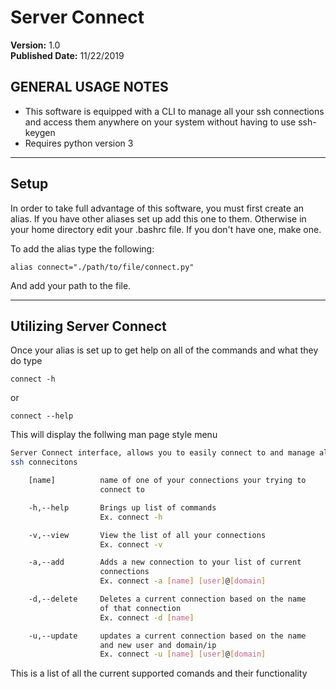 # Server Connect
**Version:** 1.0<br />
**Published Date:** 11/22/2019

GENERAL USAGE NOTES
----------------------
- This software is equipped with a CLI to manage all your ssh connections
and access them anywhere on your system without having to use ssh-keygen
- Requires python version 3

---------

Setup
----------

In order to take full advantage of this software, you must first create an
alias. If you have other aliases set up add this one to them. Otherwise
in your home directory edit your .bashrc file. If you don't have one, make
one.

To add the alias type the following:

	alias connect="./path/to/file/connect.py"

And add your path to the file.

------------------------

Utilizing Server Connect
----------------------

Once your alias is set up to get help on all of the commands and what they 
do type 

	connect -h

or

	connect --help

This will display the follwing man page style menu
```bash
Server Connect interface, allows you to easily connect to and manage all your 
ssh connecitons

	[name] 			name of one of your connections your trying to
					connect to

	-h,--help		Brings up list of commands
					Ex. connect -h

	-v,--view		View the list of all your connections
					Ex. connect -v

	-a,--add 		Adds a new connection to your list of current 
					connections
					Ex. connect -a [name] [user]@[domain]

	-d,--delete 	Deletes a current connection based on the name 
					of that connection
					Ex. connect -d [name]

	-u,--update 	updates a current connection based on the name 
					and new user and domain/ip
					Ex. connect -u [name] [user]@[domain]
```
This is a list of all the current supported comands and their functionality
